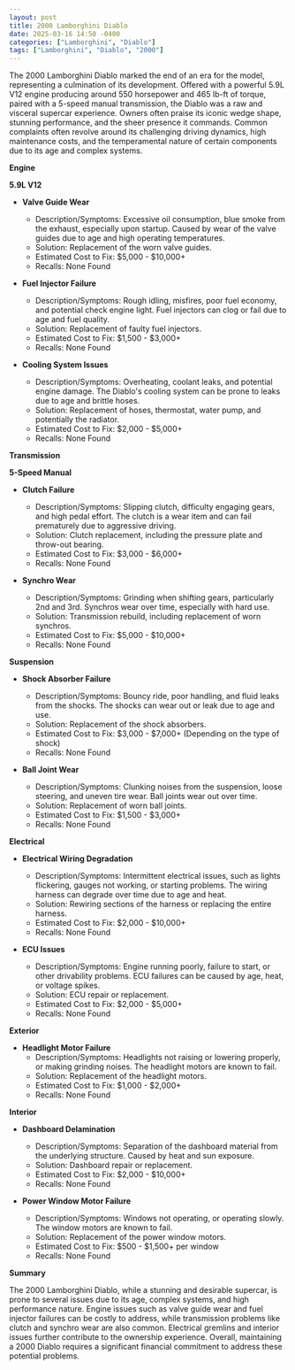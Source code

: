 ```yaml
---
layout: post
title: 2000 Lamborghini Diablo
date: 2025-03-16 14:50 -0400
categories: ["Lamborghini", "Diablo"]
tags: ["Lamborghini", "Diablo", "2000"]
---
```

The 2000 Lamborghini Diablo marked the end of an era for the model, representing a culmination of its development. Offered with a powerful 5.9L V12 engine producing around 550 horsepower and 465 lb-ft of torque, paired with a 5-speed manual transmission, the Diablo was a raw and visceral supercar experience. Owners often praise its iconic wedge shape, stunning performance, and the sheer presence it commands. Common complaints often revolve around its challenging driving dynamics, high maintenance costs, and the temperamental nature of certain components due to its age and complex systems.

**Engine**

**5.9L V12**
*   **Valve Guide Wear**
    *   Description/Symptoms: Excessive oil consumption, blue smoke from the exhaust, especially upon startup. Caused by wear of the valve guides due to age and high operating temperatures.
    *   Solution: Replacement of the worn valve guides.
    *   Estimated Cost to Fix: $5,000 - $10,000+
    *   Recalls: None Found

*   **Fuel Injector Failure**
    *   Description/Symptoms: Rough idling, misfires, poor fuel economy, and potential check engine light. Fuel injectors can clog or fail due to age and fuel quality.
    *   Solution: Replacement of faulty fuel injectors.
    *   Estimated Cost to Fix: $1,500 - $3,000+
    *   Recalls: None Found

*   **Cooling System Issues**
    *   Description/Symptoms: Overheating, coolant leaks, and potential engine damage. The Diablo's cooling system can be prone to leaks due to age and brittle hoses.
    *   Solution: Replacement of hoses, thermostat, water pump, and potentially the radiator.
    *   Estimated Cost to Fix: $2,000 - $5,000+
    *   Recalls: None Found

**Transmission**

**5-Speed Manual**
*   **Clutch Failure**
    *   Description/Symptoms: Slipping clutch, difficulty engaging gears, and high pedal effort. The clutch is a wear item and can fail prematurely due to aggressive driving.
    *   Solution: Clutch replacement, including the pressure plate and throw-out bearing.
    *   Estimated Cost to Fix: $3,000 - $6,000+
    *   Recalls: None Found

*   **Synchro Wear**
    *   Description/Symptoms: Grinding when shifting gears, particularly 2nd and 3rd. Synchros wear over time, especially with hard use.
    *   Solution: Transmission rebuild, including replacement of worn synchros.
    *   Estimated Cost to Fix: $5,000 - $10,000+
    *   Recalls: None Found

**Suspension**

*   **Shock Absorber Failure**
    *   Description/Symptoms: Bouncy ride, poor handling, and fluid leaks from the shocks. The shocks can wear out or leak due to age and use.
    *   Solution: Replacement of the shock absorbers.
    *   Estimated Cost to Fix: $3,000 - $7,000+ (Depending on the type of shock)
    *   Recalls: None Found

*   **Ball Joint Wear**
    *   Description/Symptoms: Clunking noises from the suspension, loose steering, and uneven tire wear. Ball joints wear out over time.
    *   Solution: Replacement of worn ball joints.
    *   Estimated Cost to Fix: $1,500 - $3,000+
    *   Recalls: None Found

**Electrical**

*   **Electrical Wiring Degradation**
    *   Description/Symptoms: Intermittent electrical issues, such as lights flickering, gauges not working, or starting problems. The wiring harness can degrade over time due to age and heat.
    *   Solution: Rewiring sections of the harness or replacing the entire harness.
    *   Estimated Cost to Fix: $2,000 - $10,000+
    *   Recalls: None Found

*   **ECU Issues**
    *   Description/Symptoms: Engine running poorly, failure to start, or other drivability problems. ECU failures can be caused by age, heat, or voltage spikes.
    *   Solution: ECU repair or replacement.
    *   Estimated Cost to Fix: $2,000 - $5,000+
    *   Recalls: None Found

**Exterior**

*   **Headlight Motor Failure**
    *   Description/Symptoms: Headlights not raising or lowering properly, or making grinding noises. The headlight motors are known to fail.
    *   Solution: Replacement of the headlight motors.
    *   Estimated Cost to Fix: $1,000 - $2,000+
    *   Recalls: None Found

**Interior**

*   **Dashboard Delamination**
    *   Description/Symptoms: Separation of the dashboard material from the underlying structure. Caused by heat and sun exposure.
    *   Solution: Dashboard repair or replacement.
    *   Estimated Cost to Fix: $2,000 - $10,000+
    *   Recalls: None Found

*   **Power Window Motor Failure**
    *   Description/Symptoms: Windows not operating, or operating slowly. The window motors are known to fail.
    *   Solution: Replacement of the power window motors.
    *   Estimated Cost to Fix: $500 - $1,500+ per window
    *   Recalls: None Found

**Summary**

The 2000 Lamborghini Diablo, while a stunning and desirable supercar, is prone to several issues due to its age, complex systems, and high performance nature. Engine issues such as valve guide wear and fuel injector failures can be costly to address, while transmission problems like clutch and synchro wear are also common. Electrical gremlins and interior issues further contribute to the ownership experience. Overall, maintaining a 2000 Diablo requires a significant financial commitment to address these potential problems.

